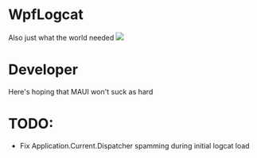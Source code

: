 # WpfLogcat
Also just what the world needed
![](WpfLogcat/WpfLogcat/Images/WpfLogCat-screenshot1.png)


# Developer
Here's hoping that MAUI won't suck as hard

# TODO:
* Fix Application.Current.Dispatcher spamming during initial logcat load
